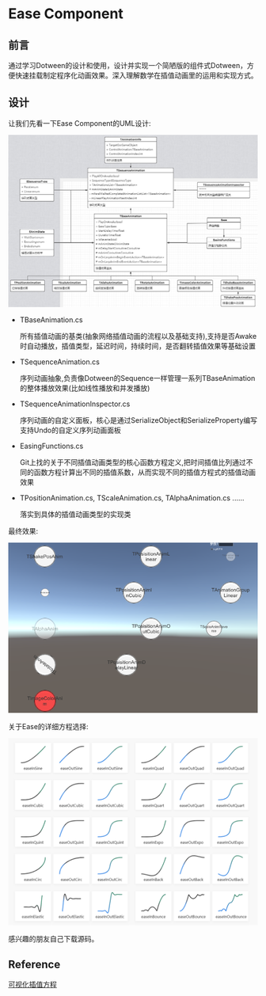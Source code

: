 # Ease Component

## 前言

通过学习Dotween的设计和使用，设计并实现一个简陋版的组件式Dotween，方便快速挂载制定程序化动画效果。深入理解数学在插值动画里的运用和实现方式。

## 设计

让我们先看一下Ease Component的UML设计:

![TAnimationUML](Images/TAnimationUML.png)

- TBaseAnimation.cs

  所有插值动画的基类(抽象网络插值动画的流程以及基础支持),支持是否Awake时自动播放，插值类型，延迟时间，持续时间，是否翻转插值效果等基础设置

- TSequenceAnimation.cs

  序列动画抽象,负责像Dotween的Sequence一样管理一系列TBaseAnimation的整体播放效果(比如线性播放和并发播放)

- TSequenceAnimationInspector.cs

  序列动画的自定义面板，核心是通过SerializeObject和SerializeProperty编写支持Undo的自定义序列动画面板

- EasingFunctions.cs

  Git上找的关于不同插值动画类型的核心函数方程定义,把时间插值比列通过不同的函数方程计算出不同的插值系数，从而实现不同的插值方程式的插值动画效果

- TPositionAnimation.cs, TScaleAnimation.cs, TAlphaAnimation.cs ......

  落实到具体的插值动画类型的实现类

最终效果:

![EaseDemoScreenCapture](Images/EaseDemoScreenCapture.png)

关于Ease的详细方程选择:

![EaseLerpFunction](Images/EaseLerpFunction.png)

感兴趣的朋友自己下载源码。

## Reference

[可视化插值方程](https://easings.net/)